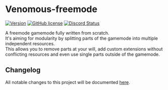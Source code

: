 # Venomous-freemode
[![Version](https://img.shields.io/badge/Version-1.0.0-brightgreen.svg)]()
[![GitHub license](https://img.shields.io/github/license/FiveM-Scripts/venomous-freemode.svg)](LICENSE)
<a href="https://discordapp.com/invite/qnAqCEd" title="Chat on Discord"><img alt="Discord Status" src="https://discordapp.com/api/guilds/285462938691567627/widget.png"></a>

A freemode gamemode fully written from scratch.    
It's aiming for modularity by splitting parts of the gamemode into multiple independent resources.    
This allows you to remove parts at your will, add custom extensions without conflicting resources and even use single parts outside of the gamemode.

## Changelog    
All notable changes to this project will be documented [here](CHANGELOG.md).
